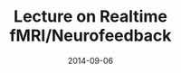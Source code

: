 ---
title: "Lecture on Realtime fMRI/Neurofeedback"
project_id: 
date: 2014-09-06
conference_id: ""
presenters:
   - javier_gonzalez-castillo
summary: "<p>NIH fMRI Course, Aug 2014, Bethesda</p>"
file: /assets/presentations/2014_NIHfMRICourse_RealtimefMRI.pdf
filename: 2014_NIHfMRICourse_RealtimefMRI.pdf
layout: presentation
---